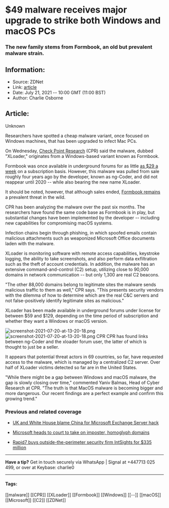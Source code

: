 # $49 malware receives major upgrade to strike both Windows and macOS PCs
### The new family stems from Formbook, an old but prevalent malware strain.

## Information:
+ Source: ZDNet
+ Link: [article](https://www.zdnet.com/article/49-malware-receives-major-upgrade-to-strike-windows-and-mac-pcs/)
+ Date: July 21, 2021 -- 10:00 GMT (11:00 BST)
+ Author: Charlie Osborne


## Article:
Unknown

Researchers have spotted a cheap malware variant, once focused on Windows machines, that has been upgraded to infect Mac PCs.


On Wednesday, [Check Point Research](https://research.checkpoint.com/2021/top-prevalent-malware-with-a-thousand-campaigns-migrates-to-macos/) (CPR) said the malware, dubbed "XLoader," originates from a Windows-based variant known as Formbook.  

Formbook was once available in underground forums for as little [as $29 a week](https://www.zdnet.com/article/this-cheap-and-nasty-malware-wants-to-steal-your-data/) on a subscription basis. However, this malware was pulled from sale roughly four years ago by the developer, known as ng-Coder, and did not reappear until 2020 -- while also bearing the new name XLoader.  

It should be noted, however, that although sales ended, [Formbook remains](https://yoroi.company/research/yes-cyber-adversaries-are-still-using-formbook-in-2021/) a prevalent threat in the wild.  

CPR has been analyzing the malware over the past six months. The researchers have found the same code base as Formbook is in play, but substantial changes have been implemented by the developer -- including new capabilities for compromising macOS systems. 

Infection chains begin through phishing, in which spoofed emails contain malicious attachments such as weaponized Microsoft Office documents laden with the malware. 

XLoader is monitoring software with remote access capabilities, keystroke logging, the ability to take screenshots, and also perform data exfiltration such as the theft of account credentials. In addition, the malware has an extensive command-and-control (C2) setup, utilizing close to 90,000 domains in network communication -- but only 1,300 are real C2 beacons. 






"The other 88,000 domains belong to legitimate sites the malware sends malicious traffic to them as well," CPR says. "This presents security vendors with the dilemma of how to determine which are the real C&C servers and not false-positively identify legitimate sites as malicious." 

XLoader has been made available in underground forums under license for between $59 and $129, depending on the time period of subscription and whether they want a Windows or macOS version.   

![screenshot-2021-07-20-at-13-20-18.png]()![screenshot-2021-07-20-at-13-20-18.png](https://www.zdnet.com/a/hub/i/r/2021/07/20/0170c3a6-09bf-4b36-865d-85113fa0cb33/resize/1200xauto/5e40d26036a28a8a9f98201ed722bc8c/screenshot-2021-07-20-at-13-20-18.png)
 CPR
 CPR has found links between ng-Coder and the xloader forum user, the latter of which is thought to just be a seller.

It appears that potential threat actors in 69 countries, so far, have requested access to the malware, which is managed by a centralized C2 server. Over half of XLoader victims detected so far are in the United States. 

"While there might be a gap between Windows and macOS malware, the gap is slowly closing over time," commented Yaniv Balmas, Head of Cyber Research at CPR. "The truth is that MacOS malware is becoming bigger and more dangerous. Our recent findings are a perfect example and confirm this growing trend." 

###  Previous and related coverage

* [UK and White House blame China for Microsoft Exchange Server hack](https://www.zdnet.com/article/uk-white-house-blames-china-for-microsoft-exchange-server-hack/)  

* [Microsoft heads to court to take on imposter, homoglyph domains](https://www.zdnet.com/article/microsoft-heads-to-court-to-take-on-imposter-homoglyph-domains/)  

* [Rapid7 buys outside-the-perimeter security firm IntSights for $335 million](https://www.zdnet.com/article/rapid7-buys-outside-the-perimeter-security-firm-intsights-for-335-million/)  




---

**Have a tip?** Get in touch securely via WhatsApp | Signal at +447713 025 499, or over at Keybase: charlie0



---





#### Tags:
[[malware]] [[CPR]] [[XLoader]] [[Formbook]] [[Windows]] [[--]] [[macOS]] [[Microsoft]] [[C2]] [[ZDNet]]

